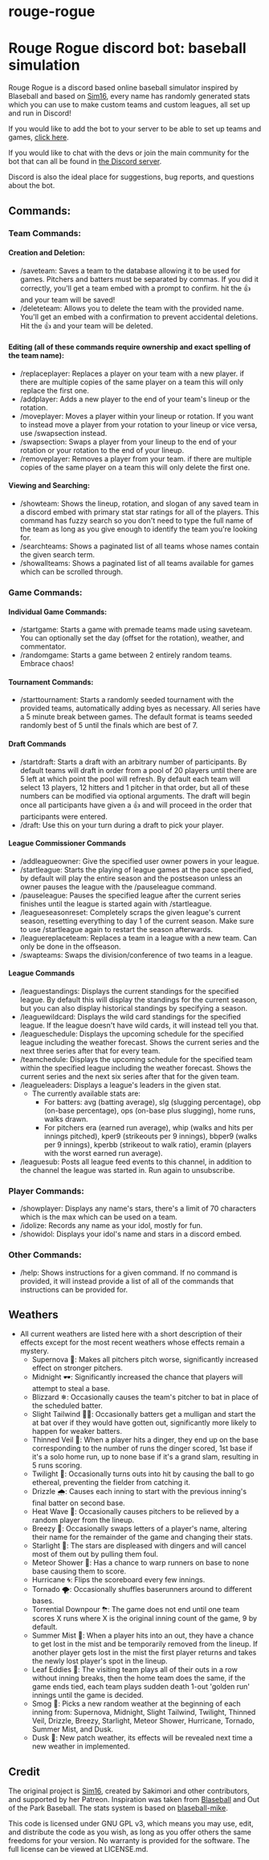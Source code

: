 # rouge-rogue
# Rouge Rogue discord bot: baseball simulation

Rouge Rogue is a discord based online baseball simulator inspired by Blaseball and based on [Sim16](https://github.com/Sakimori/matteo-the-prestige), every name has randomly generated stats which you can use to make custom teams and custom leagues, all set up and run in Discord!

If you would like to add the bot to your server to be able to set up teams and games, [click here](https://discord.com/oauth2/authorize?client_id=807934797753483264&permissions=309506393152&scope=bot).

If you would like to chat with the devs or join the main community for the bot that can all be found in [the Discord server](https://discord.gg/hYWExS6f8D).

Discord is also the ideal place for suggestions, bug reports, and questions about the bot.

## Commands:
### Team Commands:
#### Creation and Deletion:
- /saveteam: Saves a team to the database allowing it to be used for games. Pitchers and batters must be separated by commas. If you did it correctly, you'll get a team embed with a prompt to confirm. hit the 👍 and your team will be saved!
- /deleteteam: Allows you to delete the team with the provided name. You'll get an embed with a confirmation to prevent accidental deletions. Hit the 👍 and your team will be deleted.
#### Editing (all of these commands require ownership and exact spelling of the team name):
- /replaceplayer: Replaces a player on your team with a new player. if there are multiple copies of the same player on a team this will only replace the first one.
- /addplayer: Adds a new player to the end of your team's lineup or the rotation.
- /moveplayer: Moves a player within your lineup or rotation. If you want to instead move a player from your rotation to your lineup or vice versa, use /swapsection instead.
- /swapsection: Swaps a player from your lineup to the end of your rotation or your rotation to the end of your lineup.
- /removeplayer: Removes a player from your team. if there are multiple copies of the same player on a team this will only delete the first one.
#### Viewing and Searching:
- /showteam: Shows the lineup, rotation, and slogan of any saved team in a discord embed with primary stat star ratings for all of the players. This command has fuzzy search so you don't need to type the full name of the team as long as you give enough to identify the team you're looking for.
- /searchteams: Shows a paginated list of all teams whose names contain the given search term.
- /showallteams: Shows a paginated list of all teams available for games which can be scrolled through.

### Game Commands:
#### Individual Game Commands:
- /startgame: Starts a game with premade teams made using saveteam. You can optionally set the day (offset for the rotation), weather, and commentator.
- /randomgame: Starts a game between 2 entirely random teams. Embrace chaos!
#### Tournament Commands:
- /starttournament: Starts a randomly seeded tournament with the provided teams, automatically adding byes as necessary. All series have a 5 minute break between games. The default format is teams seeded randomly best of 5 until the finals which are best of 7.
#### Draft Commands
- /startdraft: Starts a draft with an arbitrary number of participants. By default teams will draft in order from a pool of 20 players until there are 5 left at which point the pool will refresh. By default each team will select 13 players, 12 hitters and 1 pitcher in that order, but all of these numbers can be modified via optional arguments. The draft will begin once all participants have given a 👍 and will proceed in the order that participants were entered.
- /draft: Use this on your turn during a draft to pick your player.
#### League Commissioner Commands
- /addleagueowner: Give the specified user owner powers in your league.
- /startleague: Starts the playing of league games at the pace specified, by default will play the entire season and the postseason unless an owner pauses the league with the /pauseleague command. 
- /pauseleague: Pauses the specified league after the current series finishes until the league is started again with /startleague.
- /leagueseasonreset: Completely scraps the given league's current season, resetting everything to day 1 of the current season. Make sure to use /startleague again to restart the season afterwards.
- /leaguereplaceteam: Replaces a team in a league with a new team. Can only be done in the offseason.
- /swapteams: Swaps the division/conference of two teams in a league.
#### League Commands
- /leaguestandings: Displays the current standings for the specified league. By default this will display the standings for the current season, but you can also display historical standings by specifying a season.
- /leaguewildcard: Displays the wild card standings for the specified league. If the league doesn't have wild cards, it will instead tell you that.
- /leagueschedule: Displays the upcoming schedule for the specified league including the weather forecast. Shows the current series and the next three series after that for every team.
- /teamchedule: Displays the upcoming schedule for the specified team within the specified league including the weather forecast. Shows the current series and the next six series after that for the given team.
- /leagueleaders: Displays a league's leaders in the given stat.
  - The currently available stats are:
    - For batters: avg (batting average), slg (slugging percentage), obp (on-base percentage), ops (on-base plus slugging), home runs, walks drawn. 
    - For pitchers era (earned run average), whip (walks and hits per innings pitched), kper9 (strikeouts per 9 innings), bbper9 (walks per 9 innings), kperbb (strikeout to walk ratio), eramin (players with the worst earned run average). 
- /leaguesub: Posts all league feed events to this channel, in addition to the channel the league was started in. Run again to unsubscribe.

### Player Commands:	 
- /showplayer: Displays any name's stars, there's a limit of 70 characters which is the max which can be used on a team.
- /idolize: Records any name as your idol, mostly for fun.
- /showidol: Displays your idol's name and stars in a discord embed.
  
### Other Commands:
- /help: Shows instructions for a given command. If no command is provided, it will instead provide a list of all of the commands that instructions can be provided for.

## Weathers
- All current weathers are listed here with a short description of their effects except for the most recent weathers whose effects remain a mystery.
  - Supernova 🌟: Makes all pitchers pitch worse, significantly increased effect on stronger pitchers.
  - Midnight 🕶: Significantly increased the chance that players will attempt to steal a base.
  - Blizzard ❄: Occasionally causes the team's pitcher to bat in place of the scheduled batter.
  - Slight Tailwind 🏌️‍♀: Occasionally batters get a mulligan and start the at bat over if they would have gotten out, significantly more likely to happen for weaker batters. 
  - Thinned Veil 🌌: When a player hits a dinger, they end up on the base corresponding to the number of runs the dinger scored, 1st base if it's a solo home run, up to none base if it's a grand slam, resulting in 5 runs scoring.
  - Twilight 👻: Occasionally turns outs into hit by causing the ball to go ethereal, preventing the fielder from catching it.
  - Drizzle 🌧: Causes each inning to start with the previous inning's final batter on second base.
  - Heat Wave 🌄: Occasionally causes pitchers to be relieved by a random player from the lineup.
  - Breezy 🎐: Occasionally swaps letters of a player's name, altering their name for the remainder of the game and changing their stats.
  - Starlight 🌃: The stars are displeased with dingers and will cancel most of them out by pulling them foul.
  - Meteor Shower 🌠: Has a chance to warp runners on base to none base causing them to score.
  - Hurricane 🌀: Flips the scoreboard every few innings.
  - Tornado 🌪: Occasionally shuffles baserunners around to different bases.
  - Torrential Downpour ⛈: The game does not end until one team scores X runs where X is the original inning count of the game, 9 by default.
  - Summer Mist 🌁: When a player hits into an out, they have a chance to get lost in the mist and be temporarily removed from the lineup. If another player gets lost in the mist the first player returns and takes the newly lost player's spot in the lineup.
  - Leaf Eddies 🍂: The visiting team plays all of their outs in a row without inning breaks, then the home team does the same, if the game ends tied, each team plays sudden death 1-out 'golden run' innings until the game is decided.
  - Smog 🚌: Picks a new random weather at the beginning of each inning from: Supernova, Midnight, Slight Tailwind, Twilight, Thinned Veil, Drizzle, Breezy, Starlight, Meteor Shower, Hurricane, Tornado, Summer Mist, and Dusk.
  - Dusk 🌆: New patch weather, its effects will be revealed next time a new weather in implemented.

## Credit
The original project is [Sim16](https://github.com/Sakimori/matteo-the-prestige), created by Sakimori and other contributors, and supported by her Patreon. Inspiration was taken from [Blaseball](https://blaseball.com/) and Out of the Park Baseball. The stats system is based on [blaseball-mike](https://github.com/jmaliksi/blaseball-mike).

This code is licensed under GNU GPL v3, which means you may use, edit, and distribute the code as you wish, as long as you offer others the same freedoms for your version. No warranty is provided for the software. The full license can be viewed at LICENSE.md.
